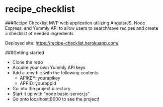# recipe_checklist
###Recipe Checklist
MVP web application utilizing AngularJS, Node Express, and Yummly API to allow users to search/save recipes and create a checklist of needed ingredients

Deployed site: https://recipe-checklist.herokuapp.com/

###Getting started
* Clone the repo 
* Acquire your own Yummly API keys 
* Add a .env file with the following contents
  * APIKEY: yourapikey
  * APPID: yourappid
* Go into the project directory
* Start it up with "node basic-server.js"
* Go onto localhost:8000 to see the project!
